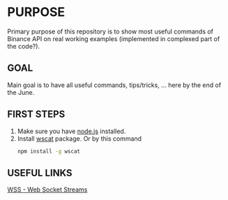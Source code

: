 # PURPOSE
Primary purpose of this repository is to show most useful commands of Binance API on real working examples (implemented in complexed part of the code?).

## GOAL
Main goal is to have all useful commands, tips/tricks, ... here by the end of the June.

## FIRST STEPS
1. Make sure you have [node.js](https://nodejs.org/en) installed.
2.  Install [wscat](https://www.npmjs.com/package/wscat) package.
    Or by this command
    ```bash
    npm install -g wscat 
    ```

## USEFUL LINKS
[WSS - Web Socket Streams](https://github.com/binance/binance-spot-api-docs/blob/master/web-socket-streams.md)